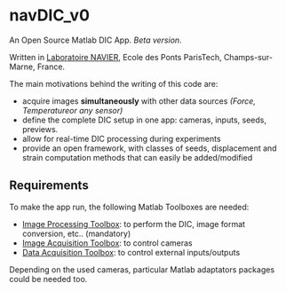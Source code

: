 # navDIC_v0

An Open Source Matlab DIC App. *Beta version*.

Written in [Laboratoire NAVIER](https://navier.enpc.fr/?lang=en), Ecole des Ponts ParisTech, Champs-sur-Marne, France.

The main motivations behind the writing of this code are:
- acquire images **simultaneously** with other data sources *(Force, Temperatureor any sensor)*
- define the complete DIC setup in one app: cameras, inputs, seeds, previews.
- allow for real-time DIC processing during experiments
- provide an open framework, with classes of seeds, displacement and strain computation methods that can easily be added/modified

## Requirements

To make the app run, the following Matlab Toolboxes are needed:
- [Image Processing Toolbox](https://www.mathworks.com/products/image.html): to perform the DIC, image format conversion, etc.. (mandatory)
- [Image Acquisition Toolbox](https://www.mathworks.com/products/imaq.html): to control cameras
- [Data Acquisition Toolbox](https://www.mathworks.com/products/daq.html): to control external inputs/outputs

Depending on the used cameras, particular Matlab adaptators packages could be needed too.
